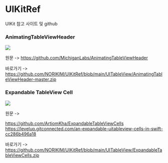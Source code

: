 # UIKitRef
UIKit 참고 사이트 및 github



### AnimatingTableViewHeader

<img src="https://github.com/NORIKIM/UIKitRef/assets/31604976/d8d4e311-b72f-415c-a519-0d57b8105526">

원문 -> https://github.com/MichiganLabs/AnimatingTableViewHeader

바로가기 -> https://github.com/NORIKIM/UIKitRef/blob/main/UITableView/AnimatingTableViewHeader-master.zip

### Expandable TableView Cell

<img src="https://miro.medium.com/v2/resize:fit:640/format:webp/1*CVdA_hwvBa2_3JGUol3_Vg.png">

원문 -> 

https://github.com/ArtiomKha/ExpandableTableViewCells
https://levelup.gitconnected.com/an-expandable-uitableview-cells-in-swift-cc286b496a18

바로가기 -> https://github.com/NORIKIM/UIKitRef/blob/main/UITableView/ExpandableTableViewCells.zip
